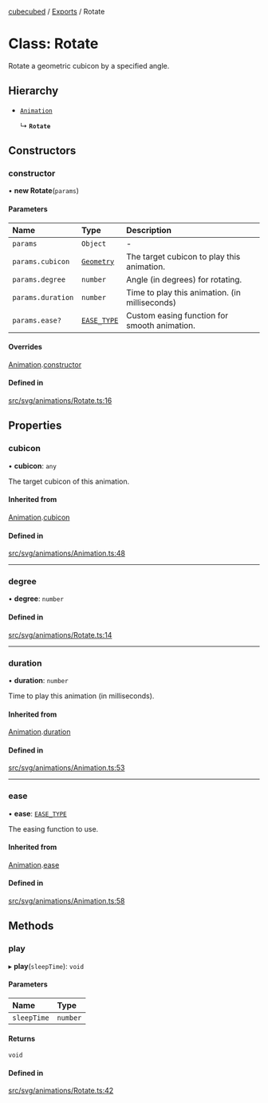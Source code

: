 [cubecubed](/reference/README.md) / [Exports](/reference/modules.md) / Rotate

# Class: Rotate

Rotate a geometric cubicon by a specified angle.

## Hierarchy

- [`Animation`](/reference/classes/Animation.md)

  ↳ **`Rotate`**

## Constructors

### constructor

• **new Rotate**(`params`)

#### Parameters

| Name | Type | Description |
| :------ | :------ | :------ |
| `params` | `Object` | - |
| `params.cubicon` | [`Geometry`](/reference/classes/Geometry.md) | The target cubicon to play this animation. |
| `params.degree` | `number` | Angle (in degrees) for rotating. |
| `params.duration` | `number` | Time to play this animation. (in milliseconds) |
| `params.ease?` | [`EASE_TYPE`](/reference/types/EASE_TYPE.md) | Custom easing function for smooth animation. |

#### Overrides

[Animation](/reference/classes/Animation.md).[constructor](/reference/classes/Animation.md#constructor)

#### Defined in

[src/svg/animations/Rotate.ts:16](https://github.com/imaphatduc/cubecubed/blob/4495c75/src/svg/animations/Rotate.ts#L16)

## Properties

### cubicon

• **cubicon**: `any`

The target cubicon of this animation.

#### Inherited from

[Animation](/reference/classes/Animation.md).[cubicon](/reference/classes/Animation.md#cubicon)

#### Defined in

[src/svg/animations/Animation.ts:48](https://github.com/imaphatduc/cubecubed/blob/4495c75/src/svg/animations/Animation.ts#L48)

___

### degree

• **degree**: `number`

#### Defined in

[src/svg/animations/Rotate.ts:14](https://github.com/imaphatduc/cubecubed/blob/4495c75/src/svg/animations/Rotate.ts#L14)

___

### duration

• **duration**: `number`

Time to play this animation (in milliseconds).

#### Inherited from

[Animation](/reference/classes/Animation.md).[duration](/reference/classes/Animation.md#duration)

#### Defined in

[src/svg/animations/Animation.ts:53](https://github.com/imaphatduc/cubecubed/blob/4495c75/src/svg/animations/Animation.ts#L53)

___

### ease

• **ease**: [`EASE_TYPE`](/reference/types/EASE_TYPE.md)

The easing function to use.

#### Inherited from

[Animation](/reference/classes/Animation.md).[ease](/reference/classes/Animation.md#ease)

#### Defined in

[src/svg/animations/Animation.ts:58](https://github.com/imaphatduc/cubecubed/blob/4495c75/src/svg/animations/Animation.ts#L58)

## Methods

### play

▸ **play**(`sleepTime`): `void`

#### Parameters

| Name | Type |
| :------ | :------ |
| `sleepTime` | `number` |

#### Returns

`void`

#### Defined in

[src/svg/animations/Rotate.ts:42](https://github.com/imaphatduc/cubecubed/blob/4495c75/src/svg/animations/Rotate.ts#L42)
